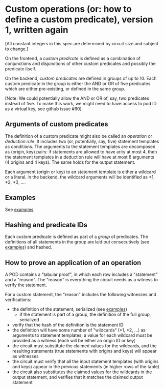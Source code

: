 # Custom operations (or: how to define a custom predicate), version 1, written again

[All constant integers in this spec are determined by circuit size and subject to change.]

On the frontend, a _custom predicate_ is defined as a combination of conjunctions and disjunctions of other custom predicates and possibly the predicate itself.

On the backend, _custom predicates_ are defined in groups of up to 10.  Each custom predicate in the group is either the AND or OR of five predicates which are either pre-existing, or defined in the same group.

[Note: We could potentially allow the AND or OR of, say, two predicates instead of five.  To make this work, we might need to have access to pod ID as a virtual key, see github issue #60]

## Arguments of custom predicates

The definition of a custom predicate might also be called an _operation_ or _deduction rule_.  It includes two (or, potentially, say, five) statement templates as conditions.  The arguments to the statement templates are decomposed as (origin, key) pairs: if statements are allowed to have arity at most 4, then the statement templates in a deduction rule will have at most 8 arguments (4 origins and 4 keys).  The same holds for the output statement.

Each argument (origin or key) to an statement template is either a wildcard or a literal.  In the backend, the wildcard arguments will be identified as *1, *2, *3, ....

## Examples

See [examples](./customexample.md)

## Hashing and predicate IDs

Each custom predicate is defined as part of a _group_ of predicates. The definitions of all statements in the group are laid out consecutively (see [examples](./customexample.md)) and hashed.

## How to prove an application of an operation

A POD contains a "tabular proof", in which each row includes a "statement" and a "reason".  The "reason" is everything the circuit needs as a witness to verify the statement.

For a custom statement, the "reason" includes the following witnesses and verifications:
- the definition of the statement, serialized (see [examples](./customexample.md))
  - if the statement is part of a group, the definition of the full group, serialized
- verify that the hash of the definition is the statement ID
- the definition will have some number of "wildcards" (*1, *2, ...) as arguments to statement templates; a value for each wildcard must be provided as a witness (each will be either an origin ID or key)
- the circuit must substitute the claimed values for the wildcards, and the resulting statements (true statements with origins and keys) will appear as witnesses
- the circuit must verify that all the input statement templates (with origins and keys) appear in the previous statements (in higher rows of the table)
- the circuit also substitutes the claimed values for the wildcards in the output statement, and verifies that it matches the claimed output statement
